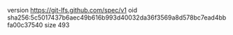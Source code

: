 version https://git-lfs.github.com/spec/v1
oid sha256:5c5017437b6aec49b616b993d40032da36f3569a8d578bc7ead4bbfa00c37540
size 493
